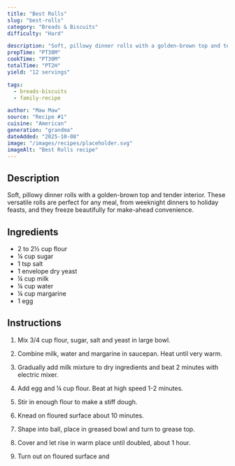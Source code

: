 ```yaml
---
title: "Best Rolls"
slug: "best-rolls"
category: "Breads & Biscuits"
difficulty: "Hard"

description: "Soft, pillowy dinner rolls with a golden-brown top and tender interior. These versatile rolls are perfect for any meal, from weeknight dinners to holiday feasts, and they freeze beautifully for make-ahead convenience."
prepTime: "PT30M"
cookTime: "PT30M"
totalTime: "PT2H"
yield: "12 servings"

tags:
  - breads-biscuits
  - family-recipe

author: "Maw Maw"
source: "Recipe #1"
cuisine: "American"
generation: "grandma"
dateAdded: "2025-10-08"
image: "/images/recipes/placeholder.svg"
imageAlt: "Best Rolls recipe"
---
```


## Description

Soft, pillowy dinner rolls with a golden-brown top and tender interior. These versatile rolls are perfect for any meal, from weeknight dinners to holiday feasts, and they freeze beautifully for make-ahead convenience.

## Ingredients

- 2 to 2½ cup flour
- ¼ cup sugar
- 1 tsp salt
- 1 envelope dry yeast
- ¼ cup milk
- ¼ cup water
- ¼ cup margarine
- 1 egg

## Instructions

1. Mix 3/4 cup flour, sugar, salt and yeast in large bowl.

2. Combine milk, water and margarine in saucepan. Heat until very warm.

3. Gradually add milk mixture to dry ingredients and beat 2 minutes with electric mixer.

4. Add egg and ¼ cup flour. Beat at high speed 1-2 minutes.

5. Stir in enough flour to make a stiff dough.

6. Knead on floured surface about 10 minutes.

7. Shape into ball, place in greased bowl and turn to grease top.

8. Cover and let rise in warm place until doubled, about 1 hour.

9. Turn out on floured surface and